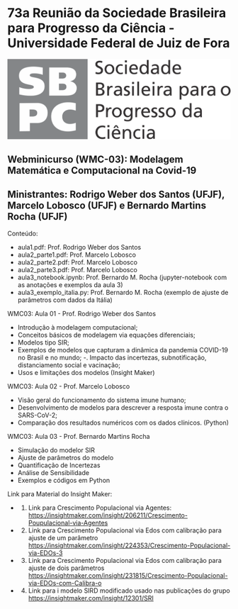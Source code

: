 # 73a Reunião da Sociedade Brasileira para Progresso da Ciência - Universidade Federal de Juiz de Fora

![alt sbpc2021](https://github.com/rochabm/curso_sbpc_2021/blob/main/logo.png)

## Webminicurso (WMC-03): Modelagem Matemática e Computacional na Covid-19

## Ministrantes: Rodrigo Weber dos Santos (UFJF), Marcelo Lobosco (UFJF) e Bernardo Martins Rocha (UFJF)

Conteúdo:
- aula1.pdf: Prof. Rodrigo Weber dos Santos
- aula2_parte1.pdf: Prof. Marcelo Lobosco
- aula2_parte2.pdf: Prof. Marcelo Lobosco
- aula2_parte3.pdf: Prof. Marcelo Lobosco
- aula3_notebook.ipynb: Prof. Bernardo M. Rocha (jupyter-notebook com as anotações e exemplos da aula 3)
- aula3_exemplo_italia.py: Prof. Bernardo M. Rocha (exemplo de ajuste de parâmetros com dados da Itália)

WMC03: Aula 01 - Prof. Rodrigo Weber dos Santos
- Introdução à modelagem computacional;
- Conceitos básicos de modelagem via equações diferenciais;
- Modelos tipo SIR;
- Exemplos de modelos que capturam a dinâmica da pandemia COVID-19 no Brasil e no mundo;
-. Impacto das incertezas, subnotificação, distanciamento social e
vacinação;
- Usos e limitações dos modelos (Insight Maker)

WMC03: Aula 02 - Prof. Marcelo Lobosco
- Visão geral do funcionamento do sistema imune humano;
- Desenvolvimento de modelos para descrever a resposta imune contra o
SARS-CoV-2;
- Comparação dos resultados numéricos com os dados clínicos. (Python)

WMC03: Aula 03 - Prof. Bernardo Martins Rocha
- Simulação do modelor SIR
- Ajuste de parâmetros do modelo
- Quantificação de Incertezas
- Análise de Sensibilidade
- Exemplos e códigos em Python

Link para Material do Insight Maker:
- 1. Link para Crescimento Populacional via Agentes:
https://insightmaker.com/insight/206211/Crescimento-Poupulacional-via-Agentes
- 2. Link para Crescimento Populacional via Edos com calibração para ajuste de um parâmetro
https://insightmaker.com/insight/224353/Crescimento-Populacional-via-EDOs-3
- 3. Link para Crescimento Populacional via Edos com calibração para ajuste de dois parâmetros
https://insightmaker.com/insight/231815/Crescimento-Populacional-via-EDOs-com-Calibra-o
- 4. Link para i modelo SIRD modificado usado nas publicações do grupo
https://insightmaker.com/insight/12301/SRI

